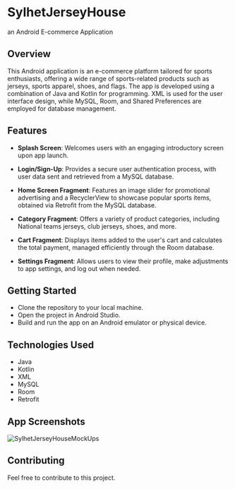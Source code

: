 # SylhetJerseyHouse
an Android E-commerce Application

## Overview

This Android application is an e-commerce platform tailored for sports enthusiasts, offering a wide range of sports-related products such as jerseys, sports apparel, shoes, and flags. The app is developed using a combination of Java and Kotlin for programming. XML is used for the user interface design, while MySQL, Room, and Shared Preferences are employed for database management.

## Features

- **Splash Screen**: Welcomes users with an engaging introductory screen upon app launch.

- **Login/Sign-Up**: Provides a secure user authentication process, with user data sent and retrieved from a MySQL database.

- **Home Screen Fragment**: Features an image slider for promotional advertising and a RecyclerView to showcase popular sports items, obtained via Retrofit from the MySQL database.

- **Category Fragment**: Offers a variety of product categories, including National teams jerseys, club jerseys, shoes, and more.

- **Cart Fragment**: Displays items added to the user's cart and calculates the total payment, managed efficiently through the Room database.

- **Settings Fragment**: Allows users to view their profile, make adjustments to app settings, and log out when needed.

## Getting Started

- Clone the repository to your local machine.
- Open the project in Android Studio.
- Build and run the app on an Android emulator or physical device.

## Technologies Used

- Java
- Kotlin
- XML
- MySQL
- Room
- Retrofit

## App Screenshots

![SylhetJerseyHouseMockUps](https://github.com/mehadishakil/SylhetJerseyHouse/assets/112794443/94305319-c19c-483c-8af0-78a6180b4d84)

## Contributing

Feel free to contribute to this project.
